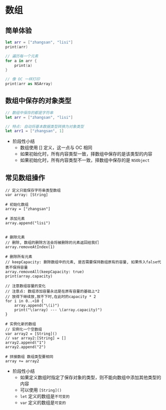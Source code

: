 # 数组

## 简单体验

```swift
let arr = ["zhangsan", "lisi"]
print(arr)

// 遍历每一个元素
for a in arr {
    print(a)
}

// 像 OC 一样打印
print(arr as NSArray)

```

## 数组中保存的对象类型

```swift
// 数组中保存的都是字符串
let arr = ["zhangsan", "lisi"]

// 特点: 自动将基本数据类型转换为对象类型
let arr1 = ["zhangsan", 1]
```

* 阶段性小结
    * 数组使用 [] 定义，这一点与 OC 相同
    * 如果初始化时，所有内容类型一致，择数组中保存的是该类型的内容
    * 如果初始化时，所有内容类型不一致，择数组中保存的是 `NSObject`

## 常见数组操作

```objc
// 定义只能保存字符串类型数组
var array: [String]

# 初始化数组
array = ["zhangsan"]

# 添加元素
array.append("lisi")


# 删除元素
// 删除, 数组的删除方法会将被删除的元素返回给我们
array.removeAtIndex(1)

# 删除所有元素
// keepCapacity: 删除数组中的元素, 是否需要保持数组原有的容量, 如果传入false代表不保持容量
array.removeAll(keepCapacity: true)
print(array.capacity)

// 注意数组容量的变化
// 注意点: 数组添加容量永远是在原有容量的基础上*2
// 放得下继续放,放不下时,在此时的capacity * 2
for i in 0..<10 {
    array.append("\(i)")
    print("\(array) --- \(array.capacity)")
}

# 实例化新的数组
// 实例化一个空数组
var array2 = [String]()
// var array2:[String] = []
array2.append("1")
array2.append("2")

# 拼接数组 数组类型要相同
array += array2

```

* 阶段性小结
    * 如果定义数组时指定了保存对象的类型，则不能向数组中添加其他类型的内容
    * 可以使用 `[String]()`
    * `let` 定义的数组是`不可变的`
    * `var` 定义的数组是`可变的`

